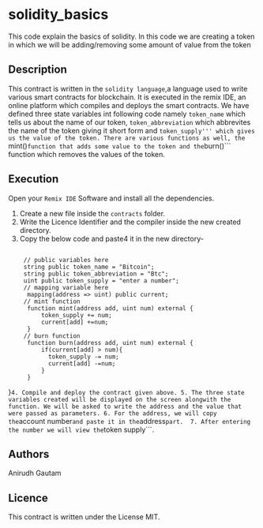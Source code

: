 # solidity_basics
This code explain the basics of solidity. In this code we are creating a token in which we will be adding/removing some amount of value from the token
## Description
This contract is written in the ```solidity language```,a language used to write various smart contracts for blockchain. It is executed in the remix IDE, an online platform which compiles and deploys the smart contracts. We have defined three state variables int following code namely ```token_name``` which tells us about the name of our token, ```token_abbreviation``` which abbrevites the name of the token giving it  short form and ```token_supply''' which gives us the value of the token. There are various functions as well, the ```mint()``` function that adds some value to the token and the ```burn()``` function which removes the values of the token.
## Execution 
Open your ```Remix IDE``` Software and install all the dependencies.
1. Create a new file inside the ```contracts``` folder.
2. Write the Licence Identifier and the compiler inside the new created directory.
3. Copy the below code and paste4 it in the new directory-
   ```contract MyToken {

    // public variables here
    string public token_name = "Bitcoin";
    string public token_abbreviation = "Btc";
    uint public token_supply = "enter a number";
    // mapping variable here
     mapping(address => uint) public current;
    // mint function
     function mint(address add, uint num) external {
         token_supply += num;
         current[add] +=num;
     }
    // burn function
     function burn(address add, uint num) external {
         if(current[add] > num){
           token_supply -= num;
           current[add] -=num;
         }
     }
}```
4. Compile and deploy the contract given above.
5. The three state variables created will be displayed on the screen alongwith the function. We will be asked to write the address and the value that were passed as parameters.
6. For the address, we will copy the ```account number``` and paste it in the ```address``` part. 
7. After entering the number we will view the ```token supply```.

## Authors

Anirudh Gautam

## Licence
This contract is written under the License MIT.
